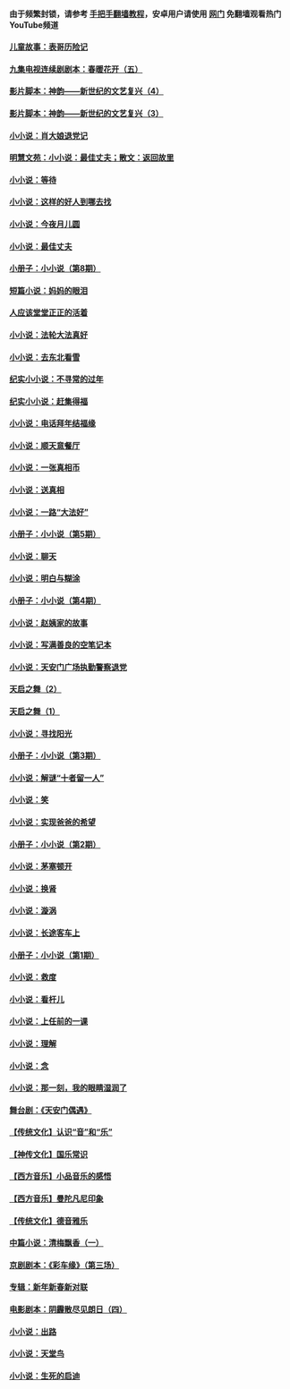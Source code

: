 #### 由于频繁封锁，请参考 [手把手翻墙教程](https://github.com/gfw-breaker/guides/wiki/)，安卓用户请使用 [网门](https://github.com/gfw-breaker/nogfw/blob/master/dl.md?t=06260801) 免翻墙观看热门YouTube频道 

#### [儿童故事：表哥历险记](../pages/328/383535.md?t=06260801) 

#### [九集电视连续剧剧本：春暖花开（五）](../pages/328/275919.md?t=06260801) 

#### [影片脚本：神韵——新世纪的文艺复兴（4）](../pages/328/266089.md?t=06260801) 

#### [影片脚本：神韵——新世纪的文艺复兴（3）](../pages/328/266087.md?t=06260801) 

#### [小小说：肖大娘退党记](../pages/328/239807.md?t=06260801) 

#### [明慧文苑：小小说：最佳丈夫；散文：返回故里](../pages/328/3439.md?t=06260801) 

#### [小小说：等待](../pages/328/223927.md?t=06260801) 

#### [小小说：这样的好人到哪去找](../pages/328/209396.md?t=06260801) 

#### [小小说：今夜月儿圆](../pages/328/193588.md?t=06260801) 

#### [小小说：最佳丈夫](../pages/328/190938.md?t=06260801) 

#### [小册子：小小说（第8期）](../pages/328/188202.md?t=06260801) 

#### [短篇小说：妈妈的眼泪](../pages/328/187712.md?t=06260801) 

#### [人应该堂堂正正的活着](../pages/328/182430.md?t=06260801) 

#### [小小说：法轮大法真好](../pages/328/174669.md?t=06260801) 

#### [小小说：去东北看雪](../pages/328/173882.md?t=06260801) 

#### [纪实小小说：不寻常的过年](../pages/328/173187.md?t=06260801) 

#### [纪实小小说：赶集得福](../pages/328/172652.md?t=06260801) 

#### [小小说：电话拜年结福缘](../pages/328/172533.md?t=06260801) 

#### [小小说：顺天意餐厅](../pages/328/170182.md?t=06260801) 

#### [小小说：一张真相币](../pages/328/169410.md?t=06260801) 

#### [小小说：送真相](../pages/328/166713.md?t=06260801) 

#### [小小说：一路“大法好”](../pages/328/162016.md?t=06260801) 

#### [小册子：小小说（第5期）](../pages/328/161131.md?t=06260801) 

#### [小小说：聊天](../pages/328/159640.md?t=06260801) 

#### [小小说：明白与糊涂](../pages/328/158101.md?t=06260801) 

#### [小册子：小小说（第4期）](../pages/328/158006.md?t=06260801) 

#### [小小说：赵姨家的故事](../pages/328/157843.md?t=06260801) 

#### [小小说：写满善良的空笔记本](../pages/328/157382.md?t=06260801) 

#### [小小说：天安门广场执勤警察退党](../pages/328/156982.md?t=06260801) 

#### [天启之舞（2）](../pages/328/153440.md?t=06260801) 

#### [天启之舞（1）](../pages/328/153439.md?t=06260801) 

#### [小小说：寻找阳光](../pages/328/153065.md?t=06260801) 

#### [小册子：小小说（第3期）](../pages/328/151715.md?t=06260801) 

#### [小小说：解谜“十者留一人”](../pages/328/148967.md?t=06260801) 

#### [小小说：笑](../pages/328/148905.md?t=06260801) 

#### [小小说：实现爸爸的希望](../pages/328/148096.md?t=06260801) 

#### [小册子：小小说（第2期）](../pages/328/147214.md?t=06260801) 

#### [小小说：茅塞顿开](../pages/328/147030.md?t=06260801) 

#### [小小说：换肾](../pages/328/146770.md?t=06260801) 

#### [小小说：漩涡](../pages/328/146683.md?t=06260801) 

#### [小小说：长途客车上](../pages/328/145076.md?t=06260801) 

#### [小册子：小小说（第1期）](../pages/328/143963.md?t=06260801) 

#### [小小说：救度](../pages/328/143927.md?t=06260801) 

#### [小小说：看杆儿](../pages/328/142137.md?t=06260801) 

#### [小小说：上任前的一课](../pages/328/140808.md?t=06260801) 

#### [小小说：理解](../pages/328/140476.md?t=06260801) 

#### [小小说：念](../pages/328/139513.md?t=06260801) 

#### [小小说：那一刻，我的眼睛湿润了](../pages/328/138476.md?t=06260801) 

#### [舞台剧：《天安门偶遇》](../pages/328/117155.md?t=06260801) 

#### [【传统文化】认识“音”和“乐”](../pages/328/108667.md?t=06260801) 

#### [【神传文化】国乐常识](../pages/328/104225.md?t=06260801) 

#### [【西方音乐】小品音乐的感悟](../pages/328/102924.md?t=06260801) 

#### [【西方音乐】曼陀凡尼印象](../pages/328/102922.md?t=06260801) 

#### [【传统文化】德音雅乐](../pages/328/102923.md?t=06260801) 

#### [中篇小说：清梅飘香（一）](../pages/328/101058.md?t=06260801) 

#### [京剧剧本：《彩车缘》（第三场）](../pages/328/96434.md?t=06260801) 

#### [专辑：新年新春新对联](../pages/328/94991.md?t=06260801) 

#### [电影剧本：阴霾散尽见朗日（四）](../pages/328/87081.md?t=06260801) 

#### [小小说：出路](../pages/328/84848.md?t=06260801) 

#### [小小说：天堂鸟](../pages/328/83084.md?t=06260801) 

#### [小小说：生死的启迪](../pages/328/70977.md?t=06260801) 

